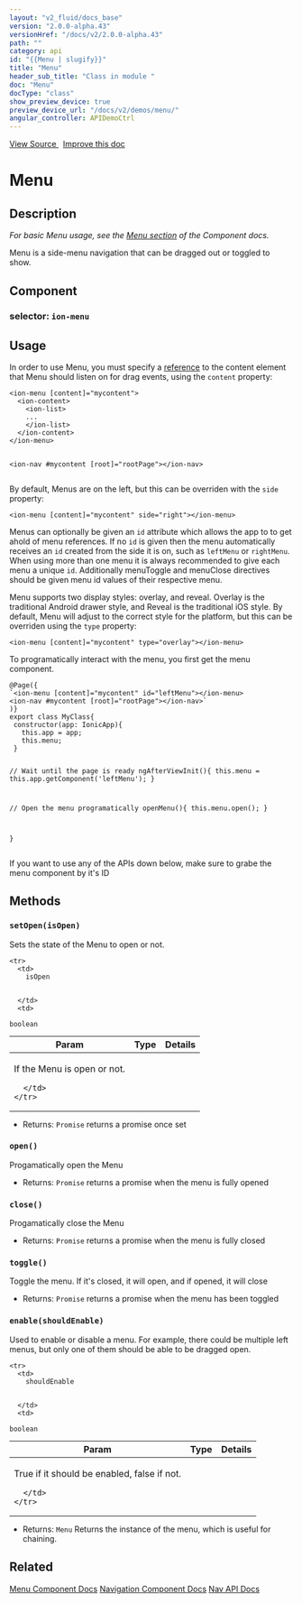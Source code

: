 ```yaml
---
layout: "v2_fluid/docs_base"
version: "2.0.0-alpha.43"
versionHref: "/docs/v2/2.0.0-alpha.43"
path: ""
category: api
id: "{{Menu | slugify}}"
title: "Menu"
header_sub_title: "Class in module "
doc: "Menu"
docType: "class"
show_preview_device: true
preview_device_url: "/docs/v2/demos/menu/"
angular_controller: APIDemoCtrl 
---
```





<div class="improve-docs">
<a href='http://github.com/driftyco/ionic2/tree/master/ionic/components/menu/menu.ts#L7'>
View Source
</a>
&nbsp;
<a href='http://github.com/driftyco/ionic2/edit/master/ionic/components/menu/menu.ts#L7'>
Improve this doc
</a>
</div>





<h1 class="api-title">


Menu






</h1>






<!-- description -->
<h2>Description</h2>

<p><em>For basic Menu usage, see the <a href="../../../../components/#menus">Menu section</a>
of the Component docs.</em></p>
<p>Menu is a side-menu navigation that can be dragged out or toggled to show.</p>


<h2>Component</h2>
<h3>selector: <code>ion-menu</code></h3>
<!-- @usage tag -->

<h2>Usage</h2>

<p>In order to use Menu, you must specify a <a href="https://angular.io/docs/ts/latest/guide/user-input.html#local-variables">reference</a>
to the content element that Menu should listen on for drag events, using the <code>content</code> property:</p>
<pre><code class="lang-html">&lt;ion-menu [content]=&quot;mycontent&quot;&gt;
  &lt;ion-content&gt;
    &lt;ion-list&gt;
    ...
    &lt;/ion-list&gt;
  &lt;/ion-content&gt;
&lt;/ion-menu&gt;

&lt;ion-nav #mycontent [root]=&quot;rootPage&quot;&gt;&lt;/ion-nav&gt;
</code></pre>
<p>By default, Menus are on the left, but this can be overriden with the <code>side</code>
property:</p>
<pre><code class="lang-html">&lt;ion-menu [content]=&quot;mycontent&quot; side=&quot;right&quot;&gt;&lt;/ion-menu&gt;
</code></pre>
<p>Menus can optionally be given an <code>id</code> attribute which allows the app to
to get ahold of menu references. If no <code>id</code> is given then the menu
automatically receives an <code>id</code> created from the side it is on, such as
<code>leftMenu</code> or <code>rightMenu</code>. When using more than one menu it is always
recommended to give each menu a unique <code>id</code>. Additionally menuToggle and
menuClose directives should be given menu id values of their respective
menu.</p>
<p>Menu supports two display styles: overlay, and reveal. Overlay
is the traditional Android drawer style, and Reveal is the traditional iOS
style. By default, Menu will adjust to the correct style for the platform,
but this can be overriden using the <code>type</code> property:</p>
<pre><code class="lang-html">&lt;ion-menu [content]=&quot;mycontent&quot; type=&quot;overlay&quot;&gt;&lt;/ion-menu&gt;
</code></pre>
<p>To programatically interact with the menu, you first get the menu component.</p>
<pre><code class="lang-ts">@Page({
`&lt;ion-menu [content]=&quot;mycontent&quot; id=&quot;leftMenu&quot;&gt;&lt;/ion-menu&gt;
&lt;ion-nav #mycontent [root]=&quot;rootPage&quot;&gt;&lt;/ion-nav&gt;`
)}
export class MyClass{
 constructor(app: IonicApp){
   this.app = app;
   this.menu;
 }

 // Wait until the page is ready
 ngAfterViewInit(){
   this.menu = this.app.getComponent(&#39;leftMenu&#39;);
 }

 // Open the menu programatically
 openMenu(){
   this.menu.open();
 }

}
</code></pre>
<p>If you want to use any of the APIs down below, make sure to grabe the menu component by it&#39;s ID</p>




<!-- @property tags -->


<!-- methods on the class -->

<h2>Methods</h2>

<div id="setOpen"></div>

<h3>
<code>setOpen(isOpen)</code>
  

</h3>

Sets the state of the Menu to open or not.


<table class="table" style="margin:0;">
  <thead>
    <tr>
      <th>Param</th>
      <th>Type</th>
      <th>Details</th>
    </tr>
  </thead>
  <tbody>
    
    <tr>
      <td>
        isOpen
        
        
      </td>
      <td>
        
  <code>boolean</code>
      </td>
      <td>
        <p>If the Menu is open or not.</p>

        
      </td>
    </tr>
    
  </tbody>
</table>





* Returns: 
  <code>Promise</code> returns a promise once set




<div id="open"></div>

<h3>
<code>open()</code>
  

</h3>

Progamatically open the Menu






* Returns: 
  <code>Promise</code> returns a promise when the menu is fully opened




<div id="close"></div>

<h3>
<code>close()</code>
  

</h3>

Progamatically close the Menu






* Returns: 
  <code>Promise</code> returns a promise when the menu is fully closed




<div id="toggle"></div>

<h3>
<code>toggle()</code>
  

</h3>

Toggle the menu. If it's closed, it will open, and if opened, it will close






* Returns: 
  <code>Promise</code> returns a promise when the menu has been toggled




<div id="enable"></div>

<h3>
<code>enable(shouldEnable)</code>
  

</h3>

Used to enable or disable a menu. For example, there could be multiple
left menus, but only one of them should be able to be dragged open.


<table class="table" style="margin:0;">
  <thead>
    <tr>
      <th>Param</th>
      <th>Type</th>
      <th>Details</th>
    </tr>
  </thead>
  <tbody>
    
    <tr>
      <td>
        shouldEnable
        
        
      </td>
      <td>
        
  <code>boolean</code>
      </td>
      <td>
        <p>True if it should be enabled, false if not.</p>

        
      </td>
    </tr>
    
  </tbody>
</table>





* Returns: 
  <code>Menu</code> Returns the instance of the menu, which is useful for chaining.


<!-- related link -->

<h2>Related</h2>

<a href='/docs/v2/components#menus'>Menu Component Docs</a>
<a href='/docs/v2/components#navigation'>Navigation Component Docs</a>
<a href='../../nav/Nav'>Nav API Docs</a><!-- end content block -->


<!-- end body block -->

